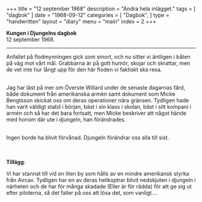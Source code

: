 +++
title = "12 september 1968"
description = "Andra hela inlägget."
tags = [
    "dagbok"
]
date = "1968-09-12"
categories = [
    "Dagbok",
]
type = "handwritten"
layout = "diary"
menu = "main"
index = 2
+++

<b>Kungen i Djungelns dagbok</b><br/>
12 september 1968.
<hr />

Anfallet på flodmynningen gick som smort, och nu sitter vi äntligen i båten på väg mot vårt mål. Grabbarna är på gott humör, skojar och skrattar, men de vet inte hur långt upp för den här floden vi faktiskt ska resa.

\
Jag har läst på mer om Överste Willard under de senaste dagarnas färd, både dokument från amerikanska armén samt dokument som Micke Bengtsson skickat oss om deras operationer nära gränsen. Tydligen hade han varit väldigt stabil i början, bäst i sin klass i skolan, bäst i sitt kompani i armén och så har det bara fortsatt, men Micke beskriver att något hände med honom där ute i djungeln, han förändrades. 

\
Ingen borde ha blivit förvånad. Djungeln förändrar oss alla till sist. 

\
\
<b>Tillägg</b>:

Vi har stannat till vid en liten by som hålls av en mindre amerikansk styrka från Aircav. Tydligen har en av deras helikoptrar blivit nedskjuten i djungeln i närheten och de har för många skadade (Eller är för rädda) för att ge sig ut efter piloterna, så det faller på oss att lösa det, som vanligt....
